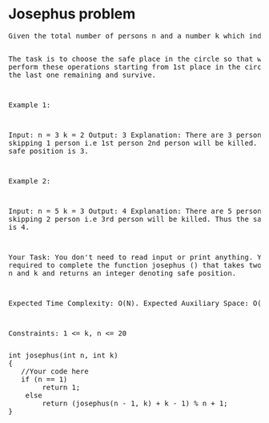 <h1>Josephus problem</h1>
<pre>
Given the total number of persons n and a number k which indicates that k-1 persons are skipped and kth person is killed in circle in a fixed direction.

The task is to choose the safe place in the circle so that when you perform these operations starting from 1st place in the circle, you are the last one remaining and survive.

Example 1:

Input:
n = 3 k = 2
Output: 3
Explanation: There are 3 persons so 
skipping 1 person i.e 1st person 2nd 
person will be killed. Thus the safe 
position is 3.
 

Example 2:

Input:
n = 5 k = 3
Output: 4
Explanation: There are 5 persons so 
skipping 2 person i.e 3rd person will 
be killed. Thus the safe position is 4.
 

Your Task:
You don't need to read input or print anything. You are required to complete the function josephus () that takes two parameters n and k and returns an integer denoting safe position. 

Expected Time Complexity: O(N).
Expected Auxiliary Space: O(N).

Constraints:
1 <= k, n <= 20
</pre>
<pre>
int josephus(int n, int k)
{
   //Your code here
   if (n == 1)
        return 1;
    else
        return (josephus(n - 1, k) + k - 1) % n + 1;
}
</pre>
